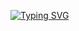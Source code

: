 [![Typing SVG](https://readme-typing-svg.demolab.com?font=Fira+Code&duration=2500&pause=200&center=true&vCenter=true&multiline=true&width=800&height=120&lines=Defend0ps;Focus+on+Blue%2FPurple+teaming;SOC%2C+Incident+Response%2C+Threat+Detection;Threat+Hunting%2C+Threat+Emulation%2C+as+well+as+SOC+Automation)](https://github.com/0xAtef)
